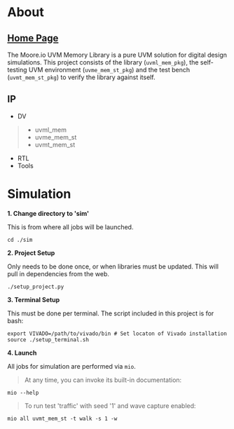 # About
## [Home Page](https://datum-technology-corporation.github.io/uvml_mem/)
The Moore.io UVM Memory Library is a pure UVM solution for digital design simulations.  This project consists of the library (`uvml_mem_pkg`), the self-testing UVM environment (`uvme_mem_st_pkg`) and the test bench (`uvmt_mem_st_pkg`) to verify the library against itself.

## IP
* DV
> * uvml_mem
> * uvme_mem_st
> * uvmt_mem_st
* RTL
* Tools


# Simulation
**1. Change directory to 'sim'**

This is from where all jobs will be launched.
```
cd ./sim
```

**2. Project Setup**

Only needs to be done once, or when libraries must be updated. This will pull in dependencies from the web.
```
./setup_project.py
```

**3. Terminal Setup**

This must be done per terminal. The script included in this project is for bash:

```
export VIVADO=/path/to/vivado/bin # Set locaton of Vivado installation
source ./setup_terminal.sh
```

**4. Launch**

All jobs for simulation are performed via `mio`.

> At any time, you can invoke its built-in documentation:

```
mio --help
```

> To run test 'traffic' with seed '1' and wave capture enabled:

```
mio all uvmt_mem_st -t walk -s 1 -w
```
